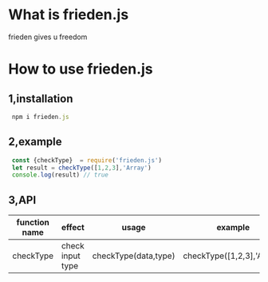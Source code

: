 # What is frieden.js
  frieden gives u freedom
# How to use frieden.js
## 1,installation
  ```javascript
   npm i frieden.js
  ```
## 2,example
  ```javascript
   const {checkType}  = require('frieden.js')
   let result = checkType([1,2,3],'Array')
   console.log(result) // true
  ```
## 3,API
| function name | effect   | usage     |          example           |output        |
| ----          | ----     | ----      |            ----            |----          | 
| checkType  | check input type |  checkType(data,type) |checkType([1,2,3],'Array') | Boolean|